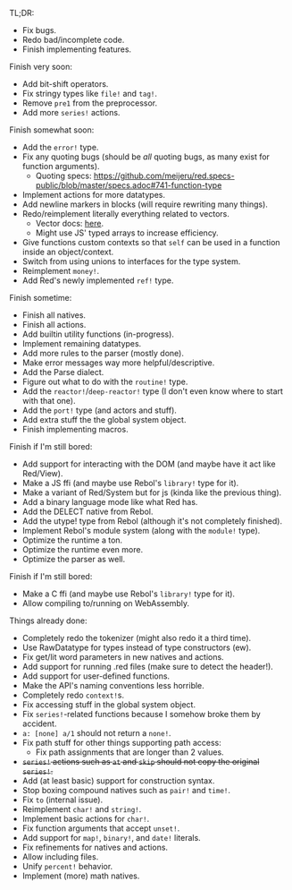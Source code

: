 TL;DR:
- Fix bugs.
- Redo bad/incomplete code.
- Finish implementing features.

Finish very soon:
- Add bit-shift operators.
- Fix stringy types like `file!` and `tag!`.
- Remove `pre1` from the preprocessor.
- Add more `series!` actions.

Finish somewhat soon:
- Add the `error!` type.
- Fix any quoting bugs (should be *all* quoting bugs, as many exist for function arguments).
	- Quoting specs: https://github.com/meijeru/red.specs-public/blob/master/specs.adoc#741-function-type
- Implement actions for more datatypes.
- Add newline markers in blocks (will require rewriting many things).
- Redo/reimplement literally everything related to vectors.
	- Vector docs: [here](https://github.com/red/red/wiki/%5BDOC%5D-Comparison-of-aggregate-values-%28block%21-vector%21-object%21-hash%21-map%21%29#vector).
	- Might use JS' typed arrays to increase efficiency.
- Give functions custom contexts so that `self` can be used in a function inside an object/context.
- Switch from using unions to interfaces for the type system.
- Reimplement `money!`.
- Add Red's newly implemented `ref!` type.

Finish sometime:
- Finish all natives.
- Finish all actions.
- Add builtin utility functions (in-progress).
- Implement remaining datatypes.
- Add more rules to the parser (mostly done).
- Make error messages way more helpful/descriptive.
- Add the Parse dialect.
- Figure out what to do with the `routine!` type.
- Add the `reactor!`/`deep-reactor!` type (I don't even know where to start with that one).
- Add the `port!` type (and actors and stuff).
- Add extra stuff the the global system object.
- Finish implementing macros.

Finish if I'm still bored:
- Add support for interacting with the DOM (and maybe have it act like Red/View).
- Make a JS ffi (and maybe use Rebol's `library!` type for it).
- Make a variant of Red/System but for js (kinda like the previous thing).
- Add a binary language mode like what Red has.
- Add the DELECT native from Rebol.
- Add the utype! type from Rebol (although it's not completely finished).
- Implement Rebol's module system (along with the `module!` type).
- Optimize the runtime a ton.
- Optimize the runtime even more.
- Optimize the parser as well.

Finish if I'm still bored:
- Make a C ffi (and maybe use Rebol's `library!` type for it).
- Allow compiling to/running on WebAssembly.

Things already done:
- Completely redo the tokenizer (might also redo it a third time).
- Use RawDatatype for types instead of type constructors (ew).
- Fix get/lit word parameters in new natives and actions.
- Add support for running .red files (make sure to detect the header!).
- Add support for user-defined functions.
- Make the API's naming conventions less horrible.
- Completely redo `context!`s.
- Fix accessing stuff in the global system object.
- Fix `series!`-related functions because I somehow broke them by accident.
- `a: [none] a/1` should not return a `none!`.
- Fix path stuff for other things supporting path access:
	- Fix path assignments that are longer than 2 values.
- ~~`series!` actions such as `at` and `skip` should not copy the original `series!`.~~
- Add (at least basic) support for construction syntax.
- Stop boxing compound natives such as `pair!` and `time!`.
- Fix `to` (internal issue).
- Reimplement `char!` and `string!`.
- Implement basic actions for `char!`.
- Fix function arguments that accept `unset!`.
- Add support for `map!`, `binary!`, and `date!` literals.
- Fix refinements for natives and actions.
- Allow including files.
- Unify `percent!` behavior.
- Implement (more) math natives.